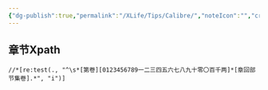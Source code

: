 ```yaml
---
{"dg-publish":true,"permalink":"/XLife/Tips/Calibre/","noteIcon":"","created":"2024-05-22T16:17:54.169+08:00"}
---
```


## 章节Xpath
```
//*[re:test(., "^\s*[第卷][0123456789一二三四五六七八九十零〇百千两]*[章回部节集卷].*", "i")]
```